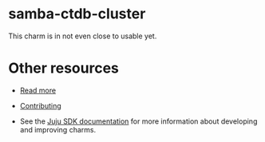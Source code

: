 <!--
Avoid using this README file for information that is maintained or published elsewhere, e.g.:

* metadata.yaml > published on Charmhub
* documentation > published on (or linked to from) Charmhub
* detailed contribution guide > documentation or CONTRIBUTING.md

Use links instead.
-->

# samba-ctdb-cluster

<!--
Charmhub package name: samba-ctdb-cluster
More information: https://charmhub.io/samba-ctdb-cluster
-->

This charm is in not even close to usable yet.

# Other resources

<!-- If your charm is documented somewhere else other than Charmhub, provide a link separately. -->

- [Read more](https://wiki.samba.org/index.php/CTDB_and_Clustered_Samba)

- [Contributing](CONTRIBUTING.md) <!-- or link to other contribution documentation -->

- See the [Juju SDK documentation](https://juju.is/docs/sdk) for more information about developing and improving charms.
